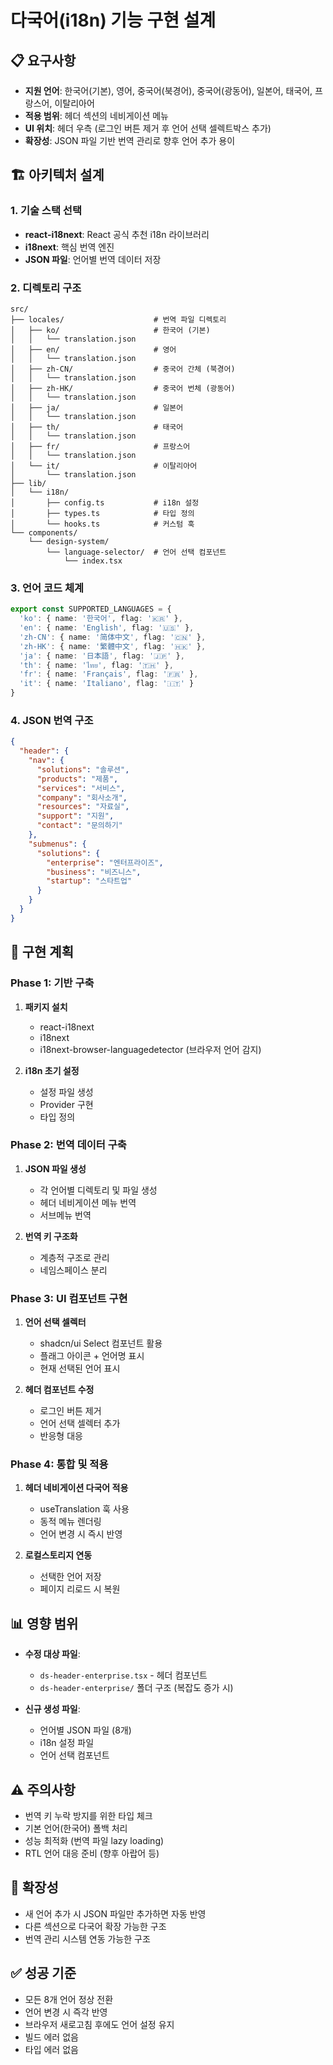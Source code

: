 # 다국어(i18n) 기능 구현 설계

## 📋 요구사항
- **지원 언어**: 한국어(기본), 영어, 중국어(북경어), 중국어(광동어), 일본어, 태국어, 프랑스어, 이탈리아어
- **적용 범위**: 헤더 섹션의 네비게이션 메뉴
- **UI 위치**: 헤더 우측 (로그인 버튼 제거 후 언어 선택 셀렉트박스 추가)
- **확장성**: JSON 파일 기반 번역 관리로 향후 언어 추가 용이

## 🏗️ 아키텍처 설계

### 1. 기술 스택 선택
- **react-i18next**: React 공식 추천 i18n 라이브러리
- **i18next**: 핵심 번역 엔진
- **JSON 파일**: 언어별 번역 데이터 저장

### 2. 디렉토리 구조
```
src/
├── locales/                    # 번역 파일 디렉토리
│   ├── ko/                     # 한국어 (기본)
│   │   └── translation.json
│   ├── en/                     # 영어
│   │   └── translation.json
│   ├── zh-CN/                  # 중국어 간체 (북경어)
│   │   └── translation.json
│   ├── zh-HK/                  # 중국어 번체 (광동어)
│   │   └── translation.json
│   ├── ja/                     # 일본어
│   │   └── translation.json
│   ├── th/                     # 태국어
│   │   └── translation.json
│   ├── fr/                     # 프랑스어
│   │   └── translation.json
│   └── it/                     # 이탈리아어
│       └── translation.json
├── lib/
│   └── i18n/
│       ├── config.ts           # i18n 설정
│       ├── types.ts            # 타입 정의
│       └── hooks.ts            # 커스텀 훅
└── components/
    └── design-system/
        └── language-selector/  # 언어 선택 컴포넌트
            └── index.tsx
```

### 3. 언어 코드 체계
```typescript
export const SUPPORTED_LANGUAGES = {
  'ko': { name: '한국어', flag: '🇰🇷' },
  'en': { name: 'English', flag: '🇺🇸' },
  'zh-CN': { name: '简体中文', flag: '🇨🇳' },
  'zh-HK': { name: '繁體中文', flag: '🇭🇰' },
  'ja': { name: '日本語', flag: '🇯🇵' },
  'th': { name: 'ไทย', flag: '🇹🇭' },
  'fr': { name: 'Français', flag: '🇫🇷' },
  'it': { name: 'Italiano', flag: '🇮🇹' }
}
```

### 4. JSON 번역 구조
```json
{
  "header": {
    "nav": {
      "solutions": "솔루션",
      "products": "제품",
      "services": "서비스",
      "company": "회사소개",
      "resources": "자료실",
      "support": "지원",
      "contact": "문의하기"
    },
    "submenus": {
      "solutions": {
        "enterprise": "엔터프라이즈",
        "business": "비즈니스",
        "startup": "스타트업"
      }
    }
  }
}
```

## 🔧 구현 계획

### Phase 1: 기반 구축
1. **패키지 설치**
   - react-i18next
   - i18next
   - i18next-browser-languagedetector (브라우저 언어 감지)

2. **i18n 초기 설정**
   - 설정 파일 생성
   - Provider 구현
   - 타입 정의

### Phase 2: 번역 데이터 구축
1. **JSON 파일 생성**
   - 각 언어별 디렉토리 및 파일 생성
   - 헤더 네비게이션 메뉴 번역
   - 서브메뉴 번역

2. **번역 키 구조화**
   - 계층적 구조로 관리
   - 네임스페이스 분리

### Phase 3: UI 컴포넌트 구현
1. **언어 선택 셀렉터**
   - shadcn/ui Select 컴포넌트 활용
   - 플래그 아이콘 + 언어명 표시
   - 현재 선택된 언어 표시

2. **헤더 컴포넌트 수정**
   - 로그인 버튼 제거
   - 언어 선택 셀렉터 추가
   - 반응형 대응

### Phase 4: 통합 및 적용
1. **헤더 네비게이션 다국어 적용**
   - useTranslation 훅 사용
   - 동적 메뉴 렌더링
   - 언어 변경 시 즉시 반영

2. **로컬스토리지 연동**
   - 선택한 언어 저장
   - 페이지 리로드 시 복원

## 📊 영향 범위
- **수정 대상 파일**:
  - `ds-header-enterprise.tsx` - 헤더 컴포넌트
  - `ds-header-enterprise/` 폴더 구조 (복잡도 증가 시)
  
- **신규 생성 파일**:
  - 언어별 JSON 파일 (8개)
  - i18n 설정 파일
  - 언어 선택 컴포넌트

## ⚠️ 주의사항
- 번역 키 누락 방지를 위한 타입 체크
- 기본 언어(한국어) 폴백 처리
- 성능 최적화 (번역 파일 lazy loading)
- RTL 언어 대응 준비 (향후 아랍어 등)

## 🔄 확장성
- 새 언어 추가 시 JSON 파일만 추가하면 자동 반영
- 다른 섹션으로 다국어 확장 가능한 구조
- 번역 관리 시스템 연동 가능한 구조

## ✅ 성공 기준
- 모든 8개 언어 정상 전환
- 언어 변경 시 즉각 반영
- 브라우저 새로고침 후에도 언어 설정 유지
- 빌드 에러 없음
- 타입 에러 없음